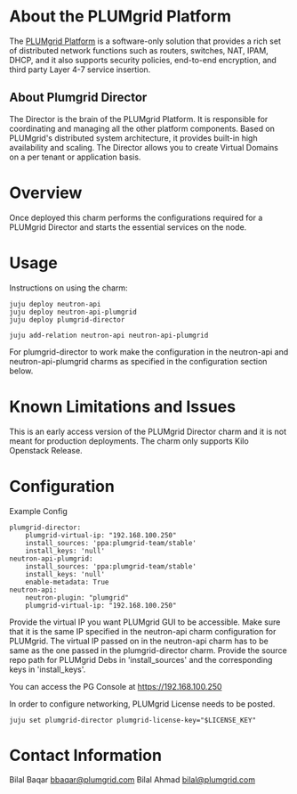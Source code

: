 # About the PLUMgrid Platform

The [PLUMgrid Platform](http://www.plumgrid.com/technology/plumgrid-platform/) is a software-only solution that provides a rich set of distributed network functions such as routers, switches, NAT, IPAM, DHCP, and it also supports security policies, end-to-end encryption, and third party Layer 4-7 service insertion.

## About Plumgrid Director

The Director is the brain of the PLUMgrid Platform. It is responsible for coordinating and managing all the other platform components. Based on PLUMgrid's distributed system architecture, it provides built-in high availability and scaling. The Director allows you to create Virtual Domains on a per tenant or application basis.


# Overview

Once deployed this charm performs the configurations required for a PLUMgrid Director and starts the essential services on the node.


# Usage

Instructions on using the charm:

    juju deploy neutron-api
    juju deploy neutron-api-plumgrid
    juju deploy plumgrid-director

    juju add-relation neutron-api neutron-api-plumgrid

For plumgrid-director to work make the configuration in the neutron-api and neutron-api-plumgrid charms as specified in the configuration section below.

# Known Limitations and Issues

This is an early access version of the PLUMgrid Director charm and it is not meant for production deployments. The charm only supports Kilo Openstack Release.

# Configuration

Example Config

    plumgrid-director:
        plumgrid-virtual-ip: "192.168.100.250"
        install_sources: 'ppa:plumgrid-team/stable'
        install_keys: 'null'
    neutron-api-plumgrid:
        install_sources: 'ppa:plumgrid-team/stable'
        install_keys: 'null'
        enable-metadata: True
    neutron-api:
        neutron-plugin: "plumgrid"
        plumgrid-virtual-ip: "192.168.100.250"

Provide the virtual IP you want PLUMgrid GUI to be accessible.
Make sure that it is the same IP specified in the neutron-api charm configuration for PLUMgrid.
The virtual IP passed on in the neutron-api charm has to be same as the one passed in the plumgrid-director charm.
Provide the source repo path for PLUMgrid Debs in 'install_sources' and the corresponding keys in 'install_keys'.

You can access the PG Console at https://192.168.100.250

In order to configure networking, PLUMgrid License needs to be posted.

    juju set plumgrid-director plumgrid-license-key="$LICENSE_KEY"

# Contact Information

Bilal Baqar <bbaqar@plumgrid.com>
Bilal Ahmad <bilal@plumgrid.com>
